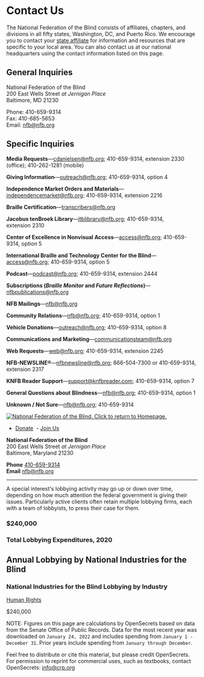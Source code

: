 # Contact Us

The National Federation of the Blind consists of affiliates, chapters, and divisions in all fifty states, Washington, DC, and Puerto Rico. We encourage you to contact your [state affiliate](https://nfb.org/about-us/state-affiliates) for information and resources that are specific to your local area. You can also contact us at our national headquarters using the contact information listed on this page.

## General Inquiries

National Federation of the Blind  
200 East Wells Street _at Jernigan Place_  
Baltimore, MD 21230

Phone: 410-659-9314  
Fax: 410-685-5653  
Email: [nfb@nfb.org](mailto:nfb@nfb.org) 

## Specific Inquiries

**Media Requests**—[cdanielsen@nfb.org](mailto:cdanielsen@nfb.org); 410-659-9314, extension 2330 (office); 410-262-1281 (mobile)

**Giving Information**—[outreach@nfb.org](mailto:outreach@nfb.org); 410-659-9314, option 4

**Independence Market Orders and Materials**—[independencemarket@nfb.org](mailto:independencemarket@nfb.org); 410-659-9314, extension 2216 

**Braille Certification**—[transcribers@nfb.org](mailto:transcribers@nfb.org)  

**Jacobus tenBroek Library**—[jtblibrary@nfb.org](mailto:jtblibrary@nfb.org); 410-659-9314, extension 2310

**Center of Excellence in Nonvisual Access**—[access@nfb.org](mailto:access@nfb.org); 410-659-9314, option 5

**International Braille and Technology Center for the Blind**—[access@nfb.org](mailto:access@nfb.org); 410-659-9314, option 5

**Podcast**—[podcast@nfb.org](mailto:podcast@nfb.org); 410-659-9314, extension 2444

**Subscriptions (_Braille Monitor_ and _Future Reflections_)**—[nfbpublications@nfb.org](mailto:nfbpublications@nfb.org)

**NFB Mailings**—[nfb@nfb.org](mailto:nfb@nfb.org)

**Community Relations**—[nfb@nfb.org](mailto:nfb@nfb.org); 410-659-9314, option 1

**Vehicle Donations**—[outreach@nfb.org](mailto:outreach@nfb.org); 410-659-9314, option 8

**Communications and Marketing**—[communicationsteam@nfb.org](mailto:communicationsteam@nfb.org)

**Web Requests**—[web@nfb.org](mailto:web@nfb.org); 410-659-9314, extension 2245

**NFB-NEWSLINE®**—[nfbnewsline@nfb.org](mailto:nfbnewsline@nfb.org); 866-504-7300 or 410-659-9314, extension 2317

**KNFB Reader Support**—[support@knfbreader.com](mailto:support@knfbreader.com); 410-659-9314, option 7

**General Questions about Blindness**—[nfb@nfb.org](mailto:nfb@nfb.org); 410-659-9314, option 1

**Unknown / Not Sure**—[nfb@nfb.org](mailto:nfb@nfb.org); 410-659-9314

[![National Federation of the Blind. Click to return to Homepage.](https://nfb.org/themes/custom/nfb/gfx/logo-nfb.png)](https://nfb.org/)

-   [Donate](https://nfb.org/donate)
 -   [Join Us](https://nfb.org/get-involved/join-us)

**National Federation of the Blind**  
200 East Wells Street _at Jernigan Place_  
Baltimore, Maryland 21230

**Phone** [410-659-9314](tel:+14106599314)  
**Email** [nfb@nfb.org](mailto:nfb@nfb.org)






_________________________________________________________ 
A special interest's lobbying activity may go up or down over time, depending on how much attention the federal government is giving their issues. Particularly active clients often retain multiple lobbying firms, each with a team of lobbyists, to press their case for them.

### $240,000

### Total Lobbying Expenditures, 2020

## Annual Lobbying by National Industries for the Blind
### National Industries for the Blind Lobbying by Industry
[Human Rights](https://www.opensecrets.org/federal-lobbying/industries/summary?cycle=2020&id=Q09)

$240,000

NOTE: Figures on this page are calculations by OpenSecrets based on data from the Senate Office of Public Records. Data for the most recent year was downloaded on `January 24, 2022` and includes spending from `January 1 - December 31`. Prior years include spending from `January through December`.

Feel free to distribute or cite this material, but please credit OpenSecrets. For permission to reprint for commercial uses, such as textbooks, contact OpenSecrets: [info@crp.org](mailto:info@crp.org)